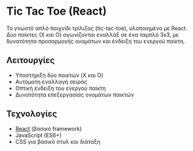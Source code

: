 # Tic Tac Toe (React)
Το γνωστό απλό παιχνίδι τρίλιζας (tic-tac-toe), υλοποιημένο με React. 
Δύο παίκτες (Χ και Ο) αγωνίζονται εναλλάξ σε ένα ταμπλό 3x3, με δυνατότητα προσαρμογής ονομάτων και ένδειξη του ενεργού παίκτη.

## Λειτουργίες
- Υποστήριξη δύο παικτών (X και O)
- Αυτόματη εναλλαγή σειράς
- Οπτική ένδειξη του ενεργού παίκτη
- Δυνατότητα επεξεργασίας ονομάτων παικτών

## Τεχνολογίες
- [React](https://react.dev/) (βασικό framework)
- JavaScript (ES6+)
- CSS για βασικό στυλ και διάταξη
